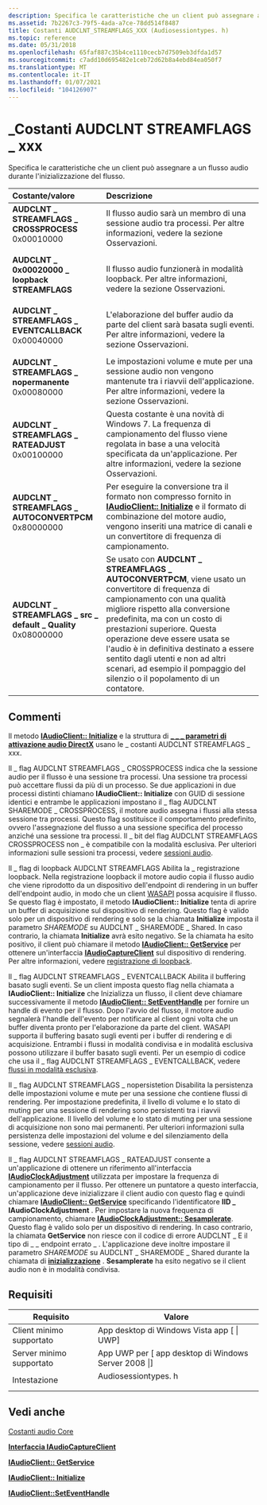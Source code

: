 ```yaml
---
description: Specifica le caratteristiche che un client può assegnare a un flusso audio durante l'inizializzazione del flusso.
ms.assetid: 7b2267c3-79f5-4ada-a7ce-78dd514f8487
title: Costanti AUDCLNT_STREAMFLAGS_XXX (Audiosessiontypes. h)
ms.topic: reference
ms.date: 05/31/2018
ms.openlocfilehash: 65faf887c35b4ce1110cecb7d7509eb3dfda1d57
ms.sourcegitcommit: c7add10d695482e1ceb72d62b8a4ebd84ea050f7
ms.translationtype: MT
ms.contentlocale: it-IT
ms.lasthandoff: 01/07/2021
ms.locfileid: "104126907"
---
```

# <a name="audclnt_streamflags_xxx-constants"></a>\_Costanti AUDCLNT STREAMFLAGS \_ xxx

Specifica le caratteristiche che un client può assegnare a un flusso audio durante l'inizializzazione del flusso.



| Costante/valore                                                                                                                                                                                                                                                                                                                | Descrizione                                                                                                                                                                                                                                                                                                                                        |
|:------------------------------------------------------------------------------------------------------------------------------------------------------------------------------------------------------------------------------------------------------------------------------------------------------------------------------|:---------------------------------------------------------------------------------------------------------------------------------------------------------------------------------------------------------------------------------------------------------------------------------------------------------------------------------------------------|
| <span id="AUDCLNT_STREAMFLAGS_CROSSPROCESS"></span><span id="audclnt_streamflags_crossprocess"></span><dl> <dt>**AUDCLNT \_ STREAMFLAGS \_ CROSSPROCESS**</dt> <dt>0x00010000</dt> </dl>                                       | Il flusso audio sarà un membro di una sessione audio tra processi. Per altre informazioni, vedere la sezione Osservazioni.<br/>                                                                                                                                                                                                                                  |
| <span id="AUDCLNT_STREAMFLAGS_LOOPBACK"></span><span id="audclnt_streamflags_loopback"></span><dl> <dt>**AUDCLNT \_ 0x00020000 \_ loopback STREAMFLAGS**</dt> <dt></dt> </dl>                                                   | Il flusso audio funzionerà in modalità loopback. Per altre informazioni, vedere la sezione Osservazioni.<br/>                                                                                                                                                                                                                                                      |
| <span id="AUDCLNT_STREAMFLAGS_EVENTCALLBACK"></span><span id="audclnt_streamflags_eventcallback"></span><dl> <dt>**AUDCLNT \_ STREAMFLAGS \_ EVENTCALLBACK**</dt> <dt>0x00040000</dt> </dl>                                    | L'elaborazione del buffer audio da parte del client sarà basata sugli eventi. Per altre informazioni, vedere la sezione Osservazioni. <br/>                                                                                                                                                                                                                                  |
| <span id="AUDCLNT_STREAMFLAGS_NOPERSIST"></span><span id="audclnt_streamflags_nopersist"></span><dl> <dt>**AUDCLNT \_ STREAMFLAGS \_ nopermanente**</dt> <dt>0x00080000</dt> </dl>                                                | Le impostazioni volume e mute per una sessione audio non vengono mantenute tra i riavvii dell'applicazione. Per altre informazioni, vedere la sezione Osservazioni.<br/>                                                                                                                                                                                                           |
| <span id="AUDCLNT_STREAMFLAGS_RATEADJUST"></span><span id="audclnt_streamflags_rateadjust"></span><dl> <dt>**AUDCLNT \_ STREAMFLAGS \_ RATEADJUST**</dt> <dt>0x00100000</dt> </dl>                                             | Questa costante è una novità di Windows 7. La frequenza di campionamento del flusso viene regolata in base a una velocità specificata da un'applicazione. Per altre informazioni, vedere la sezione Osservazioni. <br/>                                                                                                                                                                                 |
| <span id="AUDCLNT_STREAMFLAGS_AUTOCONVERTPCM"></span><span id="audclnt_streamflags_autoconvertpcm"></span><dl> <dt>**AUDCLNT \_ STREAMFLAGS \_ AUTOCONVERTPCM**</dt> <dt>0x80000000</dt> </dl>                                 | Per eseguire la conversione tra il formato non compresso fornito in [**IAudioClient:: Initialize**](/windows/desktop/api/Audioclient/nf-audioclient-iaudioclient-initialize) e il formato di combinazione del motore audio, vengono inseriti una matrice di canali e un convertitore di frequenza di campionamento.<br/>                                                                                                            |
| <span id="AUDCLNT_STREAMFLAGS_SRC_DEFAULT_QUALITY"></span><span id="audclnt_streamflags_src_default_quality"></span><dl> <dt>**AUDCLNT \_ STREAMFLAGS \_ src \_ default \_ Quality**</dt> <dt>0x08000000</dt> </dl>                | Se usato con **AUDCLNT \_ STREAMFLAGS \_ AUTOCONVERTPCM**, viene usato un convertitore di frequenza di campionamento con una qualità migliore rispetto alla conversione predefinita, ma con un costo di prestazioni superiore. Questa operazione deve essere usata se l'audio è in definitiva destinato a essere sentito dagli utenti e non ad altri scenari, ad esempio il pompaggio del silenzio o il popolamento di un contatore.<br/> |



## <a name="remarks"></a>Commenti

Il metodo [**IAudioClient:: Initialize**](/windows/desktop/api/Audioclient/nf-audioclient-iaudioclient-initialize) e la struttura di [**\_ \_ \_ parametri di attivazione audio DirectX**](/windows/win32/api/mmdeviceapi/ns-mmdeviceapi-directx_audio_activation_params) usano le \_ costanti AUDCLNT STREAMFLAGS \_ xxx.

Il \_ flag AUDCLNT STREAMFLAGS \_ CROSSPROCESS indica che la sessione audio per il flusso è una sessione tra processi. Una sessione tra processi può accettare flussi da più di un processo. Se due applicazioni in due processi distinti chiamano **IAudioClient:: Initialize** con GUID di sessione identici e entrambe le applicazioni impostano il \_ flag AUDCLNT SHAREMODE \_ CROSSPROCESS, il motore audio assegna i flussi alla stessa sessione tra processi. Questo flag sostituisce il comportamento predefinito, ovvero l'assegnazione del flusso a una sessione specifica del processo anziché una sessione tra processi. Il \_ bit del flag AUDCLNT STREAMFLAGS CROSSPROCESS non \_ è compatibile con la modalità esclusiva. Per ulteriori informazioni sulle sessioni tra processi, vedere [sessioni audio](audio-sessions.md).

Il \_ flag di loopback AUDCLNT STREAMFLAGS Abilita la \_ registrazione loopback. Nella registrazione loopback il motore audio copia il flusso audio che viene riprodotto da un dispositivo dell'endpoint di rendering in un buffer dell'endpoint audio, in modo che un client [WASAPI](wasapi.md) possa acquisire il flusso. Se questo flag è impostato, il metodo **IAudioClient:: Initialize** tenta di aprire un buffer di acquisizione sul dispositivo di rendering. Questo flag è valido solo per un dispositivo di rendering e solo se la chiamata **Initialize** imposta il parametro *SHAREMODE* su AUDCLNT \_ SHAREMODE \_ Shared. In caso contrario, la chiamata **Initialize** avrà esito negativo. Se la chiamata ha esito positivo, il client può chiamare il metodo [**IAudioClient:: GetService**](/windows/desktop/api/Audioclient/nf-audioclient-iaudioclient-getservice) per ottenere un'interfaccia [**IAudioCaptureClient**](/windows/desktop/api/Audioclient/nn-audioclient-iaudiocaptureclient) sul dispositivo di rendering. Per altre informazioni, vedere [registrazione di loopback](loopback-recording.md).

Il \_ flag AUDCLNT STREAMFLAGS \_ EVENTCALLBACK Abilita il buffering basato sugli eventi. Se un client imposta questo flag nella chiamata a **IAudioClient:: Initialize** che Inizializza un flusso, il client deve chiamare successivamente il metodo [**IAudioClient:: SetEventHandle**](/windows/desktop/api/Audioclient/nf-audioclient-iaudioclient-seteventhandle) per fornire un handle di evento per il flusso. Dopo l'avvio del flusso, il motore audio segnalerà l'handle dell'evento per notificare al client ogni volta che un buffer diventa pronto per l'elaborazione da parte del client. WASAPI supporta il buffering basato sugli eventi per i buffer di rendering e di acquisizione. Entrambi i flussi in modalità condivisa e in modalità esclusiva possono utilizzare il buffer basato sugli eventi. Per un esempio di codice che usa il \_ flag AUDCLNT STREAMFLAGS \_ EVENTCALLBACK, vedere [flussi in modalità esclusiva](exclusive-mode-streams.md).

Il \_ flag AUDCLNT STREAMFLAGS \_ nopersistetion Disabilita la persistenza delle impostazioni volume e mute per una sessione che contiene flussi di rendering. Per impostazione predefinita, il livello di volume e lo stato di muting per una sessione di rendering sono persistenti tra i riavvii dell'applicazione. Il livello del volume e lo stato di muting per una sessione di acquisizione non sono mai permanenti. Per ulteriori informazioni sulla persistenza delle impostazioni del volume e del silenziamento della sessione, vedere [sessioni audio](audio-sessions.md).

Il \_ flag AUDCLNT STREAMFLAGS \_ RATEADJUST consente a un'applicazione di ottenere un riferimento all'interfaccia [**IAudioClockAdjustment**](/windows/desktop/api/audioclient/nn-audioclient-iaudioclockadjustment) utilizzata per impostare la frequenza di campionamento per il flusso. Per ottenere un puntatore a questo interfaccia, un'applicazione deve inizializzare il client audio con questo flag e quindi chiamare [**IAudioClient:: GetService**](/windows/desktop/api/Audioclient/nf-audioclient-iaudioclient-getservice) specificando l'identificatore **IID \_ IAudioClockAdjustment** . Per impostare la nuova frequenza di campionamento, chiamare [**IAudioClockAdjustment:: Sesamplerate**](/windows/desktop/api/audioclient/nf-audioclient-iaudioclockadjustment-setsamplerate). Questo flag è valido solo per un dispositivo di rendering. In caso contrario, la chiamata **GetService** non riesce con il codice di errore AUDCLNT \_ E il tipo di \_ \_ endpoint errato \_ . L'applicazione deve inoltre impostare il parametro *SHAREMODE* su AUDCLNT \_ SHAREMODE \_ Shared durante la chiamata di [**inizializzazione**](/windows/desktop/api/Audioclient/nf-audioclient-iaudioclient-initialize) . **Sesamplerate** ha esito negativo se il client audio non è in modalità condivisa.

## <a name="requirements"></a>Requisiti



| Requisito | Valore |
|-------------------------------------|------------------------------------------------------------------------------------------------|
| Client minimo supportato<br/> | App desktop di Windows Vista app \[ \| UWP\]<br/>                                          |
| Server minimo supportato<br/> | App UWP per \[ app desktop di Windows Server 2008 \|\]<br/>                                    |
| Intestazione<br/>                   | <dl> <dt>Audiosessiontypes. h</dt> </dl> |



## <a name="see-also"></a>Vedi anche

<dl> <dt>

[Costanti audio Core](core-audio-constants.md)
</dt> <dt>

[**Interfaccia IAudioCaptureClient**](/windows/desktop/api/Audioclient/nn-audioclient-iaudiocaptureclient)
</dt> <dt>

[**IAudioClient:: GetService**](/windows/desktop/api/Audioclient/nf-audioclient-iaudioclient-getservice)
</dt> <dt>

[**IAudioClient:: Initialize**](/windows/desktop/api/Audioclient/nf-audioclient-iaudioclient-initialize)
</dt> <dt>

[**IAudioClient::SetEventHandle**](/windows/desktop/api/Audioclient/nf-audioclient-iaudioclient-seteventhandle)
</dt> </dl>

 

 




